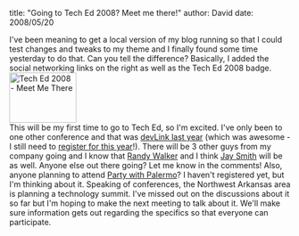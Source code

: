 
title: "Going to Tech Ed 2008? Meet me there!"
author: David
date: 2008/05/20

I've been meaning to get a local version of my blog running so that I could test changes and tweaks to my theme and I finally found some time yesterday to do that. Can you tell the difference? Basically, I added the social networking links on the right as well as the Tech Ed 2008 badge. 
[<img style="border-right: 0px; border-top: 0px; border-left: 0px; border-bottom: 0px" height="90" alt="Tech Ed 2008 - Meet Me There" src="http://www.mohundro.com/blog/content/binary/WindowsLiveWriter/GoingtoTechEd2008Meetmethere_74DE/TechEd_MeetMeThere_dev_120x90_3.jpg" width="120" border="0">](http://www.microsoft.com/events/teched2008/default.mspx)  
This will be my first time to go to Tech Ed, so I'm excited. I've only been to one other conference and that was [devLink last year](http://www.mohundro.com/blog/2007/10/17/devLink2007Recap.aspx) (which was awesome - I still need to [register for this year](http://devlink.net/)!). There will be 3 other guys from my company going and I know that [Randy Walker](http://mysoftwarestartup.com/) and I think [Jay Smith](http://jaysmith.us/) will be as well. Anyone else out there going? Let me know in the comments! Also, anyone planning to attend [Party with Palermo](http://teched2008.partywithpalermo.com/)? I haven't registered yet, but I'm thinking about it. 
Speaking of conferences, the Northwest Arkansas area is planning a technology summit. I've missed out on the discussions about it so far but I'm hoping to make the next meeting to talk about it. We'll make sure information gets out regarding the specifics so that everyone can participate.

